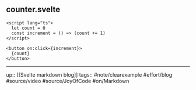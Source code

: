 ## counter.svelte

```
<script lang="ts">
  let count = 0
  const increment = () => (count += 1)
</script>

<button on:click={increment}>
  {count}
</button>
```

---
up:: [[Svelte markdown blog]]
tags:: #note/clearexample #effort/blog #source/video #source/JoyOfCode #on/Markdown 
